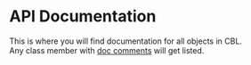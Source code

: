 # API Documentation

This is where you will find documentation for all objects in CBL.  
Any class member with [doc comments](https://msdn.microsoft.com/en-us/library/b2s063f7.aspx) will get listed.  
